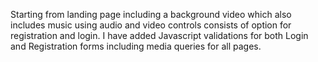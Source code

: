 Starting from landing page including a background video which also includes music using audio and video controls consists of option for registration and login.
I have added Javascript validations for both Login and Registration forms including media queries for all pages.
